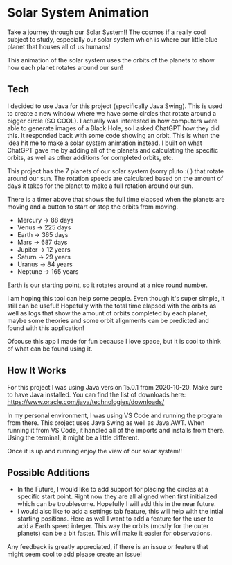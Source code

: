 # Solar System Animation

Take a journey through our Solar System!! The cosmos if a really cool subject to study, especially our solar system which is where our little blue planet that houses all of us humans!

This animation of the solar system uses the orbits of the planets to show how each planet rotates around our sun!

## Tech

I decided to use Java for this project (specifically Java Swing). This is used to create a new window where we have some circles that rotate around a bigger circle (SO COOL). I actually was interested in how computers were able to generate images of a Black Hole, so I asked ChatGPT how they did this. It responded back with some code showing an orbit. This is when the idea hit me to make a solar system animation instead. I built on what ChatGPT gave me by adding all of the planets and calculating the specific orbits, as well as other additions for completed orbits, etc. 

This project has the 7 planets of our solar system (sorry pluto :( ) that rotate around our sun. The rotation speeds are calculated based on the amount of days it takes for the planet to make a full rotation around our sun.

There is a timer above that shows the full time elapsed when the planets are moving and a button to start or stop the orbits from moving.

- Mercury -> 88 days
- Venus -> 225 days
- Earth -> 365 days
- Mars -> 687 days
- Jupiter -> 12 years
- Saturn -> 29 years
- Uranus -> 84 years
- Neptune -> 165 years

Earth is our starting point, so it rotates around at a nice round number.

I am hoping this tool can help some people. Even though it's super simple, it still can be useful! Hopefully with the total time elapsed with the orbits as well as logs that show the amount of orbits completed by each planet, maybe some theories and some orbit alignments can be predicted and found with this application!

Ofcouse this app I made for fun because I love space, but it is cool to think of what can be found using it.

## How It Works
For this project I was using Java version 15.0.1 from 2020-10-20. Make sure to have Java installed. You can find the list of downloads here: https://www.oracle.com/java/technologies/downloads/

In my personal environment, I was using VS Code and running the program from there. This project uses Java Swing as well as Java AWT. When running it from VS Code, it handled all of the imports and installs from there. Using the terminal, it might be a little different. 

Once it is up and running enjoy the view of our solar system!!

## Possible Additions

- In the Future, I would like to add support for placing the circles at a specific start point. Right now they are all aligned when first initialized which can be troublesome. Hopefully I will add this in the near future.
- I would also like to add a settings tab feature, this will help with the intial starting positions. Here as well I want to add a feature for the user to add a Earth speed integer. This way the orbits (mostly for the outer planets) can be a bit faster. This will make it easier for observations.

Any feedback is greatly appreciated, if there is an issue or feature that might seem cool to add please create an issue!
